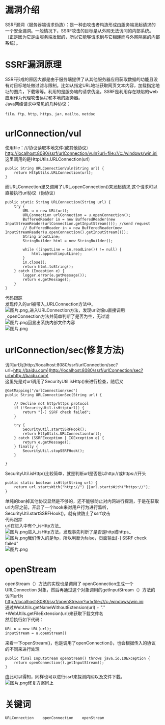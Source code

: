 # 漏洞介绍

SSRF漏洞（服务器端请求伪造）：是一种由攻击者构造形成由服务端发起请求的一个安全漏洞。一般情况下，SSRF攻击的目标是从外网无法访问的内部系统。（正是因为它是由服务端发起的，所以它能够请求到与它相连而与外网隔离的内部系统）。

# SSRF漏洞原理

SSRF形成的原因大都是由于服务端提供了从其他服务器应用获取数据的功能且没有对目标地址做过滤与限制。比如从指定URL地址获取网页文本内容，加载指定地址的图片，下载等等。利用的是服务端的请求伪造。SSRF是利用存在缺陷的web应用作为代理攻击远程和本地的服务器。  
Java网络请求中常见的几种协议：

```
file、ftp、http、https、jar、mailto、netdoc
```

# urlConnection/vul

使用file：///协议读取本地文件(或其他协议）  
[http://localhost:8080/ssrf/urlConnection/vuln?url=file:///c:/windows/win.ini](http://localhost:8080/ssrf/urlConnection/vuln?url=file:///c:/windows/win.ini)  
这里调用的是HttpUtils.URLConnection(url)

```
public String URLConnectionVuln(String url) {
	return HttpUtils.URLConnection(url);
}
```

而URLConnection里又调用了URL.openConnection()来发起请求,这个请求可以直接执行url协议（伪协议）

```
public static String URLConnection(String url) {
	try {
		URL u = new URL(url);
		URLConnection urlConnection = u.openConnection();
		BufferedReader in = new BufferedReader(new InputStreamReader(urlConnection.getInputStream())); //send request
		// BufferedReader in = new BufferedReader(new InputStreamReader(u.openConnection().getInputStream()));
		String inputLine;
		StringBuilder html = new StringBuilder();

		while ((inputLine = in.readLine()) != null) {
			html.append(inputLine);
		}
		in.close();
		return html.toString();
	} catch (Exception e) {
		logger.error(e.getMessage());
		return e.getMessage();
	}
}
```

代码跟踪  
发现传入的url被带入_URLConnection方法中_  
![图片.png](https://cubox.pro/c/filters:no_upscale()?imageUrl=https%3A%2F%2Fimage.3001.net%2Fimages%2F20220706%2F1657094479_62c5414f8c695a9a23e07.png%21small)_进入URLConnection方法，发现url对象u直接调用_openConnection方法并简单判断了是否为空，无过滤  
![图片.png](https://cubox.pro/c/filters:no_upscale()?imageUrl=https%3A%2F%2Fimage.3001.net%2Fimages%2F20220706%2F1657094491_62c5415b7ebe84b15c501.png%21small)回显出系统内部文件内容  
![图片.png](https://cubox.pro/c/filters:no_upscale()?imageUrl=https%3A%2F%2Fimage.3001.net%2Fimages%2F20220706%2F1657094506_62c5416a794541445800b.png%21small)

# urlConnection/sec(修复方法)

访问url为[http://localhost:8080/ssrf/urlConnection/sec?url=http://baidu.com](http://localhost:8080/ssrf/urlConnection/sec?url=http://baidu.com)  
这里先是对url调用了SecurityUtil.isHttp()来进行检查，随后又

```
@GetMapping("/urlConnection/sec")
public String URLConnectionSec(String url) {

	// Decline not http/https protocol
	if (!SecurityUtil.isHttp(url)) {
		return "[-] SSRF check failed";
	}

	try {
		SecurityUtil.startSSRFHook();
		return HttpUtils.URLConnection(url);
	} catch (SSRFException | IOException e) {
		return e.getMessage();
	} finally {
		SecurityUtil.stopSSRFHook();
	}

}
```

SecurityUtil.isHttp()比较简单，就是判断url是否是以http://或https://开头

```
public static boolean isHttp(String url) {
	return url.startsWith("http://") ||url.startsWith("https://");
}
```

单纯的ban掉其他协议显然是不够的，还不能够防止对内网进行探测，于是在获取url内容之前，开启了一个hook来对用户行为进行监听，SecurityUtil.startSSRFHook()，就有效防止了ssrf攻击  
代码跟踪  
url在进入中有个_isHttp方法_  
![图片.png](https://cubox.pro/c/filters:no_upscale()?imageUrl=https%3A%2F%2Fimage.3001.net%2Fimages%2F20220706%2F1657094524_62c5417ccc5a9066bcf28.png%21small)进入_isHttp方法，发现事先判断了是否是http或https_  
![图片.png](https://cubox.pro/c/filters:no_upscale()?imageUrl=https%3A%2F%2Fimage.3001.net%2Fimages%2F20220706%2F1657094535_62c541872624eeb1117ce.png%21small)我们传入的是ftp，所以判断为false，页面输出[-] SSRF check failed"  
![图片.png](https://cubox.pro/c/filters:no_upscale()?imageUrl=https%3A%2F%2Fimage.3001.net%2Fimages%2F20220706%2F1657094545_62c54191ee9d99e4b5e68.png%21small)

# openStream

openStream（）方法的实现也是调用了 openConnection生成一个 URLConnection 对象，然后再通过这个对象调用的getInputStream（）方法的  
访问url为  
[http://localhost:8080/ssrf/openStream?url=file:///c:/windows/win.ini](http://localhost:8080/ssrf/openStream?url=file:///c:/windows/win.ini)  
通过WebUtils.getNameWithoutExtension(url) + "." +WebUtils.getFileExtension(url)来获取下载文件名  
然后执行如下代码：

```
URL u = new URL(url);
inputStream = u.openStream()
```

来看一下openStream()，也是调用了openConnection()，也会根据传入的协议的不同来进行处理

```
public final InputStream openStream() throws java.io.IOException {
	return openConnection().getInputStream();
}
```

由此可以得知，同样也可以进行ssrf来探测内网以及文件下载。  
![图片.png](https://cubox.pro/c/filters:no_upscale()?imageUrl=https%3A%2F%2Fimage.3001.net%2Fimages%2F20220706%2F1657094561_62c541a1b1346ddcd0a04.png%21small)修复方案同上

# 关键词

```
URLConnection    openConnection    openStream
```